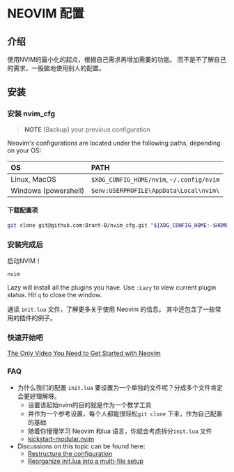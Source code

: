 # NEOVIM 配置

## 介绍

使用NVIM的最小化的起点，根据自己需求再增加需要的功能。
而不是不了解自己的需求，一股脑地使用别人的配置。

## 安装



### 安装 nvim_cfg

> **NOTE**
> [Backup] your previous configuration

Neovim's configurations are located under the following paths, depending on your OS:

| OS | PATH |
| :- | :--- |
| Linux, MacOS | `$XDG_CONFIG_HOME/nvim`, `~/.config/nvim` |
| Windows (powershell)| `$env:USERPROFILE\AppData\Local\nvim\` |


#### 下载配置项


```sh
git clone git@github.com:Brant-B/nvim_cfg.git "${XDG_CONFIG_HOME:-$HOME/.config}"/nvim
```


### 安装完成后

启动NVIM！

```sh
nvim
```

Lazy will install all the plugins you have. 
Use `:Lazy` to view current plugin status. Hit `q` to close the window.

通读 `init.lua` 文件，了解更多关于使用 Neovim 的信息。
其中还包含了一些常用的插件的例子。

### 快速开始吧

[The Only Video You Need to Get Started with Neovim](https://youtu.be/m8C0Cq9Uv9o)

### FAQ

* 为什么我们的配置 `init.lua` 要设置为一个单独的文件呢？分成多个文件肯定会更好理解呀。
   * 设置该起始nvim的目的就是作为一个教学工具
   * 并作为一个参考设置，每个人都能很轻松`git clone` 下来，作为自己配置的基础
   * 随着你慢慢学习 Neovim 和lua 语言，你就会考虑拆分`init.lua` 文件
   * [kickstart-modular.nvim](https://github.com/dam9000/kickstart-modular.nvim)
* Discussions on this topic can be found here:
   * [Restructure the configuration](https://github.com/nvim-lua/kickstart.nvim/issues/218)
   * [Reorganize init.lua into a multi-file setup](https://github.com/nvim-lua/kickstart.nvim/pull/473)
